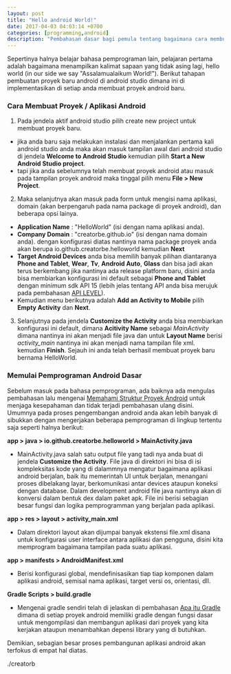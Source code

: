 ```yaml
---
layout: post
title: "Hello android World!"
date: 2017-04-03 04:03:14 +0700
categories: [programming,android]
description: "Pembahasan dasar bagi pemula tentang bagaimana cara membuat proyek android dengan Android Studio disertai beberapa penjelasan file dalam android project"
---
```


Sepertinya halnya belajar bahasa pemprograman lain, pelajaran pertama adalah bagaimana menampilkan kalimat sapaan yang tidak asing lagi, hello world (in our side we say "Assalamualaikum World!"). Berikut tahapan pembuatan proyek baru android di android studio dimana ini di implementasikan di setiap anda membuat proyek android baru.


### Cara Membuat Proyek / Aplikasi Android


1. Pada jendela aktif android studio pilih create new project untuk membuat proyek baru.
 * jika anda baru saja melakukan instalasi dan menjalankan pertama kali android studio anda maka akan masuk tampilan awal dari android studio di jendela **Welcome to Android Studio** kemudian pilih **Start a New Android Studio project**.
 * tapi jika anda sebelumnya telah membuat proyek android atau masuk pada tampilan proyek android maka tinggal pilih menu **File > New Project**.

2. Maka selanjutnya akan masuk pada form untuk mengisi nama aplikasi, domain (akan berpengaruh pada nama package di proyek android), dan beberapa opsi lainya.
 * **Application Name** : "HelloWorld" (isi dengan nama aplikasi anda).
 * **Company Domain** : "creatorbe.github.io" (isi dengan nama domain anda).
dengan konfigurasi diatas nantinya nama package proyek anda akan berupa io.github.creatorbe.helloworld kemudian **Next**
 * **Target Android Devices** anda bisa memilih banyak pilihan diantaranya **Phone and Tablet**, **Wear**, **Tv**, **Android Auto**, **Glass** dan bisa jadi akan terus berkembang jika nantinya ada release platform baru, disini anda bisa membiarkan konfigurasi ini default sebagai **Phone and Tablet** dengan minimum sdk API 15 (lebih jelas tentang API anda bisa merujuk pada pembahasan [API LEVEL](https://developer.android.com/guide/topics/manifest/uses-sdk-element.html#ApiLevels)).
 * Kemudian menu berikutnya adalah **Add an Activity to Mobile** pilih **Empty Activity** dan **Next**.

3. Selanjutnya pada jendela **Customize the Activity** anda bisa membiarkan konfigurasi ini default, dimana **Acitivity Name** sebagai *MainActivity* dimana nantinya ini akan menjadi file java dan untuk **Layout Name** berisi *activity_main* nantinya ini akan menjadi nama tampilan file xml. kemudian **Finish**. Sejauh ini anda telah berhasil membuat proyek baru bernama HelloWorld.


### Memulai Pemprograman Android Dasar 

Sebelum masuk pada bahasa pemprograman, ada baiknya ada mengulas pembahasan lalu mengenai [Memahami Struktur Proyek Android](https://creatorbe.github.io/programming/android/2017/03/30/memahami-struktur-project-di-android-studio-creatorbe.html) untuk menjaga kesepahaman dan tidak terjadi pembahasan ulang disini. Umumnya pada proses pengembangan android anda akan lebih banyak di sibukkan dengan mengerjakan beberapa pemprograman di lingkup tertentu saja seperti halnya berikut:

**app > java > io.github.creatorbe.helloworld > MainActivity.java**

 -  MainActivity.java salah satu output file yang tadi nya anda buat di jendela **Customize the Activity**. File java di direktori ini bisa di isi kompleksitas kode yang di dalammnya mengatur bagaimana aplikasi android berjalan, baik itu memerintah UI untuk berjalan, menangani proses dibelakang layar, berkomunikasi antar devices  ataupun koneksi dengan database. Dalam development android file java nantinya akan di konversi dalam bentuk dex dalam paket apk. File ini berisi sebagian besar fungsi dan logika pemprogramman yang berjalan pada aplikasi. 

**app > res > layout > activity_main.xml**

 - Dalam direktori layout akan dijumpai banyak ekstensi file.xml disana untuk konfigurasi user interface antara aplikasi dan pengguna, disini kita memprogram bagaimana tampilan pada suatu aplikasi.

**app > manifests > AndroidManifest.xml**

 - Berisi konfigurasi global, mendefinisasikan tiap tiap komponen dalam aplikasi android, semisal nama aplikasi, target versi os, orientasi, dll.

**Gradle Scripts > build.gradle**

 - Mengenai gradle sendiri telah di jelaskan di pembahasan [Apa itu Gradle](https://creatorbe.github.io/programming/android/2017/03/30/apa-sih-pengertian-gradle-creatorbe.html) dimana di setiap proyek android memiliki gradle dengan fungsi dasar untuk mengompilasi dan membangun aplikasi dari proyek yang kita kerjakan ataupun menambahkan depensi library yang di butuhkan.


Demikian, sebagian besar proses pembangunan aplikasi android akan terfokus di empat hal diatas.


./creatorb
